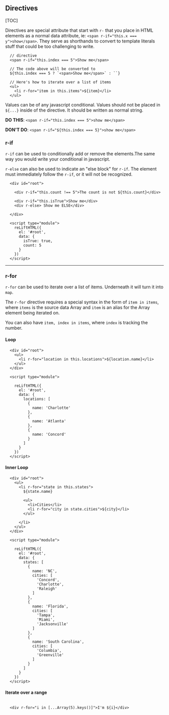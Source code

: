 

## Directives

[TOC]

Directives are special attribute that start with `r-` that you place in HTML elements as a normal data attribute, ie: `<span r-if="this.x ===  y">show</span>`. They serve as shorthands to convert to template literals stuff that could be too challenging to write. 

```
  // directive
  <span r-if="this.index === 5">Show me</span>

  // The code above will be converted to 
  ${this.index === 5 ? `<span>Show me</span>` : ``}

  // Here's how to iterate over a list of items
  <ul>
    <li r-for="item in this.items">${item}</li>
  </ul>

```

Values can be of any javascript conditional. Values should not be placed in `${...}` inside of the directive. It should be written as normal string. 

**DO THIS**: `<span r-if="this.index === 5">show me</span>`

**DON'T DO**: `<span r-if="${this.index === 5}">show me</span>`


### r-if


`r-if` can be used to conditionally add or remove the elements.The same way you would write your conditional in javascript. 

`r-else` can also be used to indicate an "else block" for `r-if`. The element must immediately follow the `r-if`, or it will not be recognized.


```
  <div id="root">

    <div r-if="this.count !== 5">The count is not ${this.count}</div>

    <div r-if="this.isTrue">Show me</div>
    <div r-else> Show me ELSE</div>

  </div>

  <script type="module">
    reLiftHTML({
      el: '#root',
      data: {
        isTrue: true,
        count: 5
      }
    })
  </script>

```

---

### r-for

`r-for` can be used to iterate over a list of items. Underneath it will turn it into `map`.

The `r-for` directive requires a special syntax in the form of `item in items`, where `items` is the source data Array and `item` is an alias for the Array element being iterated on.

You can also have `item, index in items`, where `index` is tracking the number.

#### Loop

```
  <div id="root">
    <ul>
      <li r-for="location in this.locations">${location.name}</li>
    </ul>
  </div>

  <script type="module">

    reLiftHTML({
      el: '#root',
      data: {
        locations: [
          {
            name: 'Charlotte'
          },
          {
            name: 'Atlanta'
          },
          {
            name: 'Concord'
          }
        ]
      }
    })
  </script>

```

#### Inner Loop

```
  <div id="root">
    <ul>
      <li r-for="state in this.states">
        ${state.name}

        <ul>
          <li>Cities</li>
          <li r-for="city in state.cities">${city}</li>
        </ul>

      </li>
    </ul>
  </div>

  <script type="module">

    reLiftHTML({
      el: '#root',
      data: {
        states: [
          {
            name: 'NC',
            cities: [
              'Concord',
              'Charlotte',
              'Raleigh'
            ]
          },
          {
            name: 'Florida',
            cities: [
              'Tampa',
              'Miami',
              'Jacksonville'
            ]
          },
          {
            name: 'South Carolina',
            cities: [
              'Columbia',
              'Greenville'
            ]
          }
        ]
      }
    })
  </script>
```

#### Iterate over a range

```

  <div r-for="i in [...Array(5).keys()]">I'm ${i}</div>

```

